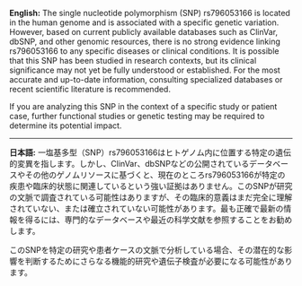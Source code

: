 **English:**
The single nucleotide polymorphism (SNP) rs796053166 is located in the human genome and is associated with a specific genetic variation. However, based on current publicly available databases such as ClinVar, dbSNP, and other genomic resources, there is no strong evidence linking rs796053166 to any specific diseases or clinical conditions. It is possible that this SNP has been studied in research contexts, but its clinical significance may not yet be fully understood or established. For the most accurate and up-to-date information, consulting specialized databases or recent scientific literature is recommended.

If you are analyzing this SNP in the context of a specific study or patient case, further functional studies or genetic testing may be required to determine its potential impact.

---

**日本語:**
一塩基多型（SNP）rs796053166はヒトゲノム内に位置する特定の遺伝的変異を指します。しかし、ClinVar、dbSNPなどの公開されているデータベースやその他のゲノムリソースに基づくと、現在のところrs796053166が特定の疾患や臨床的状態に関連しているという強い証拠はありません。このSNPが研究の文脈で調査されている可能性はありますが、その臨床的意義はまだ完全に理解されていない、または確立されていない可能性があります。最も正確で最新の情報を得るには、専門的なデータベースや最近の科学文献を参照することをお勧めします。

このSNPを特定の研究や患者ケースの文脈で分析している場合、その潜在的な影響を判断するためにさらなる機能的研究や遺伝子検査が必要になる可能性があります。